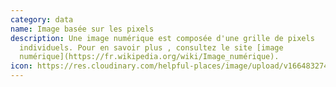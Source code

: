 ```yaml
---
category: data
name: Image basée sur les pixels
description: Une image numérique est composée d'une grille de pixels
  individuels. Pour en savoir plus , consultez le site [image
  numérique](https://fr.wikipedia.org/wiki/Image_numérique).
icon: https://res.cloudinary.com/helpful-places/image/upload/v1664832748/dtpr-icons/data/pixels_opkhbv.svg
---
```

